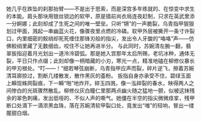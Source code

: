 
她几乎在跌坠的刹那抬臂——不是出于思索，而是深宫多年练就的、在惊变中求生的本能。肩头那块用银丝锁边的软甲，原是猎前尚衣局连夜赶制，只求在英武里添一分婀娜；此刻却成了生死之间的唯一壁垒。只听“锵”的一声脆裂，乌青指甲狠狠划过甲面，溅起一串幽蓝火花，像骤夜里点燃的冷磷。软甲外层被撕开一条寸许裂口，内里细密的鲛绡却死死缠住那锋刃般的指尖，发出令人牙酸的“咯咯”声——仿佛鲛绡里藏了无数细齿，咬住不让她再进半分。
与此同时，苏婉清左腕一翻，翡翠扳指迎着月光划出一道泠泠碧弧。那是她入宫那年太后所赐，老坑冰种，通体无裂，平日只作点缀；此刻却像一柄暗藏的小刃，寒光一点，精准地磕在柳修仪暴长的甲刃根处。“叮——！”细若琴弦崩断，乌青指甲应声而裂，碎片逆飞，擦着苏婉清耳廓掠过，割断几缕散发，散作黑灰的齑粉。
扳指自身亦承受不住，碧绿玉面上瞬现蛛网裂痕，下一瞬“啪”地炸开。碎玉四溅，像一泓碎裂的春水，映得两人之间惨白的光斑骤然散乱。柳修仪灰白瞳仁里那两点幽火随之猛地一颤，似被这抹残余的翠色刺痛，发出低哑的、不似人声的嘶气。她僵在半空的指尖微微痉挛，残甲断口处滴下一滴浓黑血珠，落在苏婉清软甲裂口处，竟发出“嗤”的轻响，冒出一缕腥甜白烟。
